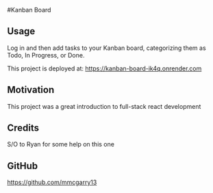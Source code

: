 #Kanban Board

## Usage 
Log in and then add tasks to your Kanban board, categorizing them as Todo, In Progress, or Done.

This project is deployed at: https://kanban-board-ik4q.onrender.com
    
## Motivation
This project was a great introduction to full-stack react development

## Credits
S/O to Ryan for some help on this one

## GitHub
https://github.com/mmcgarry13
